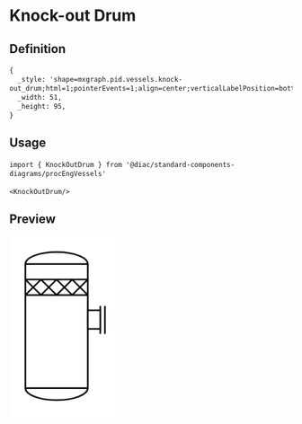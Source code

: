 # Knock-out Drum

## Definition

```
{
  _style: 'shape=mxgraph.pid.vessels.knock-out_drum;html=1;pointerEvents=1;align=center;verticalLabelPosition=bottom;verticalAlign=top;dashed=0;',
  _width: 51,
  _height: 95,
}
```

## Usage

```
import { KnockOutDrum } from '@diac/standard-components-diagrams/procEngVessels'

<KnockOutDrum/>
```

## Preview

<img src="./knock-out-drum.png" width="200"/>
